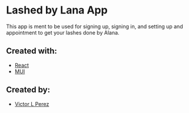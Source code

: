 # Lashed by Lana App

This app is ment to be used for signing up, signing in, and setting up and appointment to get your lashes done by Alana.

## Created with:

- [React](https://reactjs.org/)
- [MUI](https://mui.com/)

## Created by:

- [Victor L Perez](https://github.com/Zunaty)